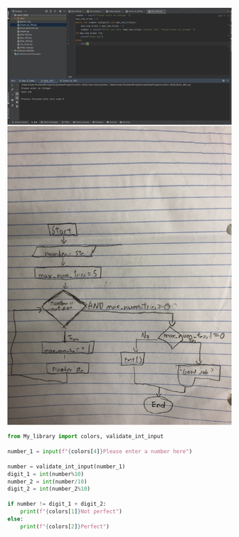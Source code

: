 ![Solution to the quiz](https://github.com/KaiFig/unit-1/blob/main/Quiz/Quiz_004image.jpg)
![Flowchart](https://github.com/KaiFig/unit-1/blob/main/Quiz/Quiz_004.jpg)
```.py
from My_library import colors, validate_int_input

number_1 = input(f"{colors[4]}Please enter a number here")

number = validate_int_input(number_1)
digit_1 = int(number%10)
number_2 = int(number/10)
digit_2 = int(number_2%10)

if number != digit_1 + digit_2:
    print(f"{colors[1]}Not perfect")
else:
    print(f"{colors[2]}Perfect")
